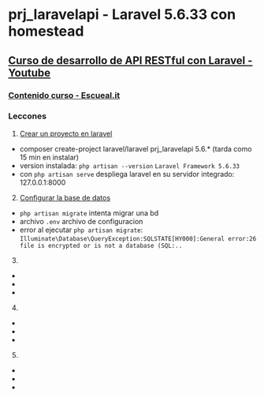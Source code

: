 # prj_laravelapi - Laravel 5.6.33 con homestead

## [Curso de desarrollo de API RESTful con Laravel - Youtube](https://www.youtube.com/watch?v=8Ren77hsZUo&index=1&list=PLIcuwIrm4rKcyfsOnnjqfXoa9rulZ9LgY)

### [Contenido curso - Escueal.it](https://escuela.it/cursos/curso-de-desarrollo-de-api-restful-con-laravel#content)

### Leccones

1. [Crear un proyecto en laravel](https://escuela.it/cursos/curso-de-desarrollo-de-api-restful-con-laravel/clase/crear-un-proyecto-en-laravel)
- composer create-project laravel/laravel prj_laravelapi 5.6.* (tarda como 15 min en instalar)
- version instalada: `php artisan --version` `Laravel Framework 5.6.33`
- con `php artisan serve` despliega laravel en su servidor integrado: 127.0.0.1:8000

2. [Configurar la base de datos](https://escuela.it/cursos/curso-de-desarrollo-de-api-restful-con-laravel/clase/configurar-la-base-de-datos)
- `php artisan migrate` intenta migrar una bd
- archivo `.env` archivo de configuracion
- error al ejecutar `php artisan migrate`: 
    `Illuminate\Database\QueryException:SQLSTATE[HY000]:General error:26 file is encrypted or is not a database (SQL:..`

3. []()
-
-
-
4. []()
-
-
-
5. []()
-
-
-